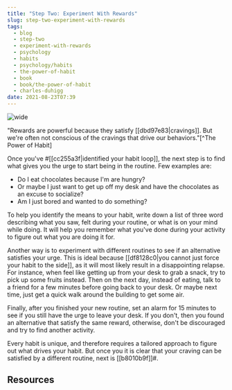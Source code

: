 ```yaml
---
title: "Step Two: Experiment With Rewards"
slug: step-two-experiment-with-rewards
tags:
  - blog
  - step-two
  - experiment-with-rewards
  - psychology
  - habits
  - psychology/habits
  - the-power-of-habit
  - book
  - book/the-power-of-habit
  - charles-duhigg
date: 2021-08-23T07:39
---
```



![wide](https://p0.pxfuel.com/preview/543/645/127/chemistry-lab-experiment-chemist.jpg "image from Pxfuel (cc)")

"Rewards are powerful because they satisfy [[dbd97e83|cravings]]. But we're
often not conscious of the cravings that drive our behaviors."[^The Power of
Habit]

Once you've #[[cc255a3f|identified your habit loop]], the next step is to find
what gives you the urge to start being in the routine. Few examples are:

- Do I eat chocolates because I'm are hungry?
- Or maybe I just want to get up off my desk and have the chocolates as an
  excuse to socialize?
- Am I just bored and wanted to do something?

To help you identify the means to your habit, write down a list of three word
describing what you saw, felt during your routine, or what is on your mind while
doing. It will help you remember what you've done during your activity to figure
out what you are doing it for.

Another way is to experiment with different routines to see if an alternative
satisfies your urge. This is ideal because
[[df8128c0|you cannot just force your habit to the side]], as it will most
likely result in a disappointing relapse. For instance, when feel like getting
up from your desk to grab a snack, try to pick up some fruits instead. Then on
the next day, instead of eating, talk to a friend for a few minutes before going
back to your desk. Or maybe next time, just get a quick walk around the building
to get some air.

Finally, after you finished your new routine, set an alarm for 15 minutes to see
if you still have the urge to leave your desk. If you don't, then you found an
alternative that satisfy the same reward, otherwise, don't be discouraged and
try to find another activity.

Every habit is unique, and therefore requires a tailored approach to figure out
what drives your habit. But once you it is clear that your craving can be
satisfied by a different routine, next is [[b8010b9f]]#.

## Resources

[^The Power of Habit]: The Power of Habit by Charles Duhigg: Appendix: A Reader's Guide to Using These Ideas

